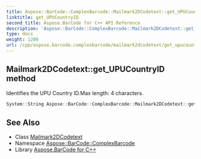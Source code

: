 ```yaml
---
title: Aspose::BarCode::ComplexBarcode::Mailmark2DCodetext::get_UPUCountryID method
linktitle: get_UPUCountryID
second_title: Aspose.BarCode for C++ API Reference
description: 'Aspose::BarCode::ComplexBarcode::Mailmark2DCodetext::get_UPUCountryID method. Identifies the UPU Country ID.Max length: 4 characters in C++.'
type: docs
weight: 1200
url: /cpp/aspose.barcode.complexbarcode/mailmark2dcodetext/get_upucountryid/
---
```

## Mailmark2DCodetext::get_UPUCountryID method


Identifies the UPU Country ID.Max length: 4 characters.

```cpp
System::String Aspose::BarCode::ComplexBarcode::Mailmark2DCodetext::get_UPUCountryID() const
```

## See Also

* Class [Mailmark2DCodetext](../)
* Namespace [Aspose::BarCode::ComplexBarcode](../../)
* Library [Aspose.BarCode for C++](../../../)
